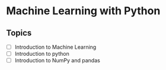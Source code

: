 # Machine Learning with Python
## Topics
- [ ] Introduction to Machine Learning
- [ ] Introduction to python
- [ ] Introduction to NumPy and pandas
